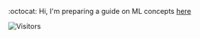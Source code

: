 :octocat:  Hi,  I'm preparing a guide on ML concepts [here](https://github.com/fatemehsrz/ML_Concepts) 

![Visitors](https://profile-counter.glitch.me/{fatemehsrz}/count.svg)
